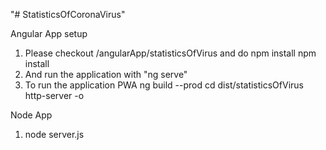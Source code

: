 "# StatisticsOfCoronaVirus" 
 
 
Angular App setup
1. Please checkout /angularApp/statisticsOfVirus and do npm install
   npm install
2. And run the application with "ng serve"
3.  To run the application PWA 
    ng build --prod
    cd dist/statisticsOfVirus
    http-server -o
    
   Node App
   
   1. node server.js
    
    

